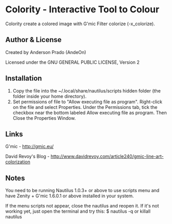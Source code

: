 Colority - Interactive Tool to Colour
=================================


Colority create a colored image with G'mic Filter colorize (-x_colorize).

Author & License
-----------------
Created by Anderson Prado (AndeOn)

Licensed under the GNU GENERAL PUBLIC LICENSE, Version 2

Installation
------------
1. Copy the file into the ~/.local/share/nautilus/scripts hidden folder (the folder inside your home directory).
2. Set permissions of file to "Allow executing file as program". Right-click on the file and select Properties. Under the Permissions tab, tick the checkbox near the bottom labeled Allow executing file as program. Then Close the Properties Window.

Links
-----

G'mic - http://gmic.eu/

David Revoy's Blog - http://www.davidrevoy.com/article240/gmic-line-art-colorization

Notes
-----
You need to be running Nautilus 1.0.3+ or above to use scripts menu and have Zenity + G'mic 1.6.0.1 or above installed in your system.

If the menu scripts not appear, close the nautilus and reopen it. If it's not working yet, just open the terminal and try this: $ nautilus -q or killall nautilus


